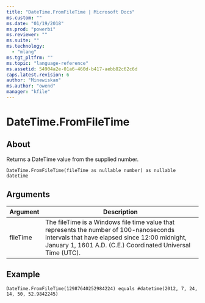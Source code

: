 ```yaml
---
title: "DateTime.FromFileTime | Microsoft Docs"
ms.custom: ""
ms.date: "01/19/2018"
ms.prod: "powerbi"
ms.reviewer: ""
ms.suite: ""
ms.technology: 
  - "mlang"
ms.tgt_pltfrm: ""
ms.topic: "language-reference"
ms.assetid: 54904a2e-01a6-460d-b417-aebb82c62c6d
caps.latest.revision: 6
author: "Minewiskan"
ms.author: "owend"
manager: "kfile"
---
```

# DateTime.FromFileTime

  
## About  
Returns a DateTime value from the supplied number.  
  
```  
DateTime.FromFileTime(fileTime as nullable number) as nullable datetime  
```  
  
## Arguments  
  
|Argument|Description|  
|------------|---------------|  
|fileTime|The fileTime is a Windows file time value that represents the number of 100-nanoseconds intervals that have elapsed since 12:00 midnight, January 1, 1601 A.D. (C.E.) Coordinated Universal Time (UTC).|  
  
## Example  
  
```  
DateTime.FromFileTime(12987640252984224) equals #datetime(2012, 7, 24, 14, 50, 52.9842245)  
```  
